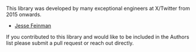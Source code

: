 This library was developed by many exceptional engineers at X/Twitter from 2015 onwards.

- [Jesse Feinman](https://github.com/jessefeinman)

If you contributed to this library and would like to be included in the Authors list please submit a pull request or reach out directly.
